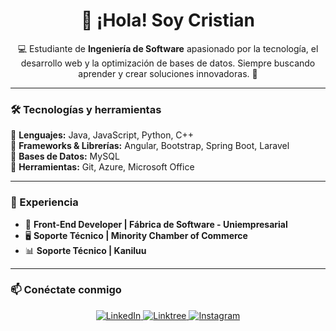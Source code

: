 <h1 align="center">👋 ¡Hola! Soy Cristian</h1>

<p align="center">
💻 Estudiante de <strong>Ingeniería de Software</strong> apasionado por la tecnología, el desarrollo web y la optimización de bases de datos.  
Siempre buscando aprender y crear soluciones innovadoras. 🚀
</p>

---

### 🛠️ Tecnologías y herramientas  
🔹 **Lenguajes:** Java, JavaScript, Python, C++  
🔹 **Frameworks & Librerías:** Angular, Bootstrap, Spring Boot, Laravel  
🔹 **Bases de Datos:** MySQL  
🔹 **Herramientas:** Git, Azure, Microsoft Office  

---

### 💼 Experiencia  
- 🎨 **Front-End Developer | Fábrica de Software - Uniempresarial**  
- 🖥️ **Soporte Técnico | Minority Chamber of Commerce**  
- 📊 **Soporte Técnico | Kaniluu**  

---

### 📫 Conéctate conmigo  
<p align="center">
  <a href="https://www.linkedin.com/in/cristian-johan-reyes-gutierrez-751bb22b0/" target="_blank">
    <img src="https://img.shields.io/badge/LinkedIn-0077B5?style=for-the-badge&logo=linkedin&logoColor=white" alt="LinkedIn">
  </a>
  <a href="https://linktr.ee/Cristian_Reyes" target="_blank">
    <img src="https://img.shields.io/badge/Linktree-39E09B?style=for-the-badge&logo=linktree&logoColor=white" alt="Linktree">
  </a>
  <a href="https://www.instagram.com/cristian_cadc13

<a href="https://www.instagram.com/cristian_cadc13" target="_blank">
    <img src="https://img.shields.io/badge/Instagram-E4405F?style=for-the-badge&logo=instagram&logoColor=white" alt="Instagram">
  </a>
</p>

